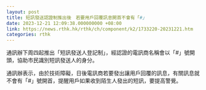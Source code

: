 ```yaml
---
layout: post
title: 短訊發送認證制推出後　若要用戶回覆訊息開首不會有「#」
date: 2023-12-21 12:09:38.000000000 +08:00
link: https://news.rthk.hk/rthk/ch/component/k2/1733220-20231221.htm
categories: rthk
---
```


通訊辦下周四起推出「短訊發送人登記制」，經認證的電訊商名稱會以「#」號開頭，協助市民識別短訊發送人的身分。

通訊辦表示，由於技術障礙，日後電訊商若要發出讓用戶回覆的訊息，有關訊息就不會有「#」號開首，提醒用戶如果收到陌生人發出的短訊，要提高警覺。
